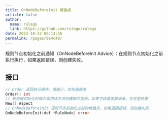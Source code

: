 ```yaml
---
title: OnNodeBeforeInit 增强点
article: false
author: 
  name: rulego
  link: https://github.com/rulego/rulego
date: 2023-10-22 00:13:56
permalink: /pages/9e4c48/
---
```


规则节点初始化之前通知（OnNodeBeforeInit Advice）：在规则节点初始化之前执行执行，如果返回错误，则创建失败。

## 接口

```go
// Order 返回执行顺序，值越小，优先级越高
Order() int
// 规则链初始化时候会调用该方法创建新的实例，如果字段值需要继承，在这里处理
New() Aspect
// OnNodeBeforeInit 规则节点初始化之前的增强点，如果返回错误，则创建失败
OnNodeBeforeInit(def *RuleNode) error
```
